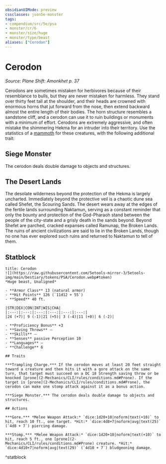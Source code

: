 ```yaml
---
obsidianUIMode: preview
cssclasses: json5e-monster
tags:
- compendium/src/5e/psa
- monster/cr/6
- monster/size/huge
- monster/type/beast
aliases: ["Cerodon"]
---
```

# Cerodon
*Source: Plane Shift: Amonkhet p. 37*  

Cerodons are sometimes mistaken for herbivores because of their resemblance to bulls, but they are never mistaken for harmless. They stand over thirty feet tall at the shoulder, and their heads are crowned with enormous horns that jut forward from the nose, then extend backward almost the entire length of their bodies. The horn structure resembles a sandstone cliff, and a cerodon can use it to ruin buildings or monuments with a minimum of effort. Cerodons are extremely aggressive, and often mistake the shimmering Hekma for an intruder into their territory. Use the statistics of a [mammoth](2-Mechanics/CLI/bestiary/beast/mammoth.md) for these creatures, with the following additional trait:

## Siege Monster

The cerodon deals double damage to objects and structures.

## The Desert Lands

The desolate wilderness beyond the protection of the Hekma is largely uncharted. Immediately beyond the protective veil is a chaotic dune sea called Shefet, the Scouring Sands. The desert wears away at the edges of the fertile lands surrounding Naktamun, serving as a constant reminder that only the bounty and protection of the God-Pharaoh stand between the people of the city-state and a grisly death in the sands beyond. Beyond Shefet are parched, cracked expanses called Ramunap, the Broken Lands. The ruins of ancient civilizations are said to lie in the Broken Lands, though no one has ever explored such ruins and returned to Naktamun to tell of them.

## Statblock

```ad-statblock
title: Cerodon
![](https://raw.githubusercontent.com/5etools-mirror-3/5etools-img/main/bestiary/tokens/PSA/Cerodon.webp#token)
*Huge beast, Unaligned*

- **Armor Class** 13 (natural armor)
- **Hit Points** 126 (`11d12 + 55`)
- **Speed** 40 ft.

|STR|DEX|CON|INT|WIS|CHA|
|:---:|:---:|:---:|:---:|:---:|:---:|
|24 (+7)| 9 (-1)|21 (+5)| 3 (-4)|11 (+0)| 6 (-2)|

- **Proficiency Bonus** +3
- **Saving Throws** ⏤
- **Skills** ⏤
- **Senses** passive Perception 10
- **Languages** —
- **Challenge** 6

## Traits

***Trampling Charge.*** If the cerodon moves at least 20 feet straight toward a creature and then hits it with a gore attack on the same turn, that target must succeed on a DC 18 Strength saving throw or be knocked [prone](2-Mechanics/CLI/rules/conditions.md#Prone). If the target is [prone](2-Mechanics/CLI/rules/conditions.md#Prone), the cerodon can make one stomp attack against it as a bonus action.

***Siege Monster.*** The cerodon deals double damage to objects and structures.

## Actions

***Gore.*** *Melee Weapon Attack:* `dice:1d20+10|noform|text(+10)` to hit, reach 10 ft., one target. *Hit:* `dice:4d8+7|noform|avg|text(25)` (`4d8 + 7`) piercing damage.

***Stomp.*** *Melee Weapon Attack:* `dice:1d20+10|noform|text(+10)` to hit, reach 5 ft., one [prone](2-Mechanics/CLI/rules/conditions.md#Prone) creature. *Hit:* `dice:4d10+7|noform|avg|text(29)` (`4d10 + 7`) bludgeoning damage.
```
^statblock